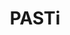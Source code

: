---
title: "PASTi"
description: "PASTi"
layout: shop
keywords:
  - 美食競賽
  - 台灣美食
  - 美食精選
datePublished: "2025-06-30"
dateModified: "2025-07-03"
city: "台北市"
district: "南港區"
address: "台北市南港區中南街30號"
phone: "0227851588"
geo: "25.054555951414603, 121.61521304418571"
google_map: "https://maps.app.goo.gl/dU6bjfgAEvZipXSN7"
footinder: "https://footinder.com.tw/%E5%8F%B0%E5%8C%97%E5%B8%82%E5%8D%97%E6%B8%AF%E5%8D%80/9829/"
official: "https://www.pasti.com.tw/"
award:
  - name: "500盤"
    year: "2024"
    entries:
      - dishes:
          - "Saltimgambero"

---
